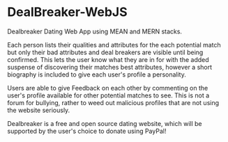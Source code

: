 # DealBreaker-WebJS
Dealbreaker Dating Web App using MEAN and MERN stacks.

Each person lists their qualities and attributes for the each potential match but only their bad attributes and deal breakers are visible until being confirmed. This lets the user know what they are in for with the added suspense of discovering their matches best attributes, however a short biography is included to give each user's profile a personality.

Users are able to give Feedback on each other by commenting on the user's profile available for other potential matches to see. This is not a forum for bullying, rather to weed out malicious profiles that are not using the website seriously.

 Dealbreaker is a free and open source dating website, which will be supported by the user's choice to donate using PayPal!
